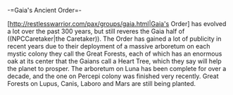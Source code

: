 -=Gaia's Ancient Order=-

[http://restlesswarrior.com/pax/groups/gaia.html|Gaia's Order] has evolved a lot over the past 300 years, but still reveres the Gaia half of ((NPCCaretaker|the Caretaker)). The Order has gained a lot of publicity in recent years due to their deployment of a massive arboretum on each mystic colony they call the Great Forests, each of which has an enormous oak at its center that the Gaians call a Heart Tree, which they say will help the planet to prosper. The arboretum on Luna has been complete for over a decade, and the one on Percepi colony was finished very recently. Great Forests on Lupus, Canis, Laboro and Mars are still being planted.
